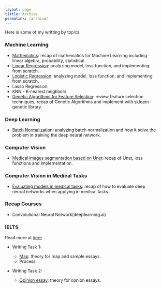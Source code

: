 ```yaml
---
layout: page
tittle: Archive
permalink: /archive/
---
```

Here is some of my writting by topics.

### **Machine Learning**  
* [Mathematics](https://tuongkhangduongle.github.io/Mathematics-for-Machine-Learning/): recap of mathematics for Machine Learning including linear algebra, probability, statistical.
* [Linear Regression](https://tuongkhangduongle.github.io/Linear-Regression-for-Machine-Learning/): analyzing model, loss function, and implementing from scratch.
* [Logistic Regression](https://tuongkhangduongle.github.io/Logistic-Regression-for-Machine-Learning/): analyzing model, loss function, and implementing from scratch.
* Lasso Regression
* KNN - K-nearest neighbors: 
* [Genetic Algorithms for Feature Selection](https://tuongkhangduongle.github.io/Genetic-Algorithms-for-Feature-Selection/): review feature selection techniques, recap of Genetic Algorithms and implement with sklearn-genetic library.

### **Deep Learning**
* [Batch Normalization](https://tuonghangdduongle.github.io/Batch-Normalization/): analyzing batch normalization and how it solve the problem in training the deep neural network.

### **Computer Vision**  
* [Medical images segmentation based on Unet](https://tuongkhangduongle.github.io/Medical-images-segmentation-based-on-Unet/): recap of Unet, loss functions and implementation.
  
### **Computer Vision in Medical Tasks**
* [Evaluating models in medical tasks](): recap of how to evaluate deep neural networks when applying in medical tasks. 

### **Recap Courses**  
* Convolutional Neural Network(deeplearning.ai)  
  
### **IELTS**

Read more at <a href="{{ site.baseurl }}/ielts/">here</a>

* Writing Task 1:
    * [Map](https://tuongkhangduongle.github.io/Theory-for-MAP-and-sample-essays/): theory for map and sample essays. 
    * Process

* Writing Task 2:
    * [Opinion essay](https://tuongkhangduongle.github.io/Theory-for-OPINION-and-sample-essays/): theory for opnion essays.
